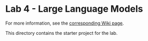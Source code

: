 # Lab 4 - Large Language Models

For more information, see the [corresponding Wiki page](https://github.com/ftsrg-edu/ase-labs/wiki/Lab-4-‐-Large-Language-Models).

This directory contains the starter project for the lab.
